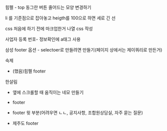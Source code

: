 힘펠 - top 동그란 버튼 줄어드는 모양 변경하기


li 를 기준점으로 잡아놓고
heigth를 100으로 하면 세로 긴 선


css 처음에 하기 전에 마크업한거 나열
css 작성

사업자 등록 번호- 정보확인에 a태그 사용

삼성 footer 옵션 - selectoer로 만들려면 만들기(페이지 상에서는 제이쿼리로 만든거)


숙제

- (했음)힘펠 footer
 
한살림 
- 옆에 스크롤할 때 움직이는 네모 만들기
- footer
- footer 윗 부분(어려우면 ㄴㄴ, 공지사항, 조합원상담실, 자주 묻는 질문)

- 제주도 footer

